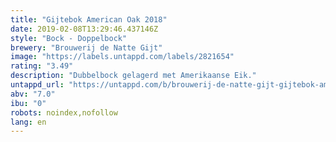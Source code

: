```yaml
---
title: "Gijtebok American Oak 2018"
date: 2019-02-08T13:29:46.437146Z
style: "Bock - Doppelbock"
brewery: "Brouwerij de Natte Gijt"
image: "https://labels.untappd.com/labels/2821654"
rating: "3.49"
description: "Dubbelbock gelagerd met Amerikaanse Eik."
untappd_url: "https://untappd.com/b/brouwerij-de-natte-gijt-gijtebok-american-oak-2018/2821654"
abv: "7.0"
ibu: "0"
robots: noindex,nofollow
lang: en
---
```

